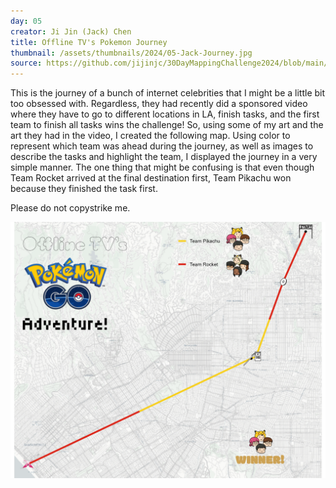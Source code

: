 ```yaml
---
day: 05
creator: Ji Jin (Jack) Chen
title: Offline TV's Pokemon Journey
thumbnail: /assets/thumbnails/2024/05-Jack-Journey.jpg
source: https://github.com/jijinjc/30DayMappingChallenge2024/blob/main/Journey-05.Rmd
---
```


This is the journey of a bunch of internet celebrities that I might be a little bit too obsessed with. Regardless, they had recently did a sponsored video where they have to go to different locations in LA, finish tasks, and the first team to finish all tasks wins the challenge! So, using some of my art and the art they had in the video, I created the following map. Using color to represent which team was ahead during the journey, as well as images to describe the tasks and highlight the team, I displayed the journey in a very simple manner. The one thing that might be confusing is that even though Team Rocket arrived at the final destination first, Team Pikachu won because they finished the task first.

Please do not copystrike me.

![Offline TV's Pokemon Journey map](assets/thumbnails/2024/05-Jack-Journey.jpg)